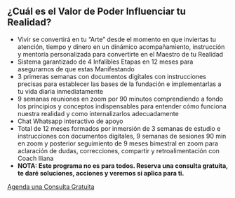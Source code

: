 ## ¿Cuál es el Valor de Poder Influenciar tu Realidad?

- Vivir se convertirá en tu “Arte” desde el momento en que inviertas tu atención, tiempo y dinero en un dinámico acompañamiento, instrucción y mentoría personalizada para convertirte en el Maestro de tu Realidad
- Sistema garantizado de 4 Infalibles Etapas en 12 meses para asegurarnos de que estas Manifestando
- 3 primeras semanas con documentos digitales con instrucciones precisas para establecer las bases de la fundación e implementarlas a tu vida diaria inmediatamente
- 9 semanas reuniones en zoom por 90 minutos comprendiendo a fondo los principios y conceptos indispensables para entender cómo funciona nuestra realidad y como internalizarlos adecuadamente
- Chat Whatsapp interactivo de apoyo
- Total de 12 meses formados por inmersión de 3 semanas de estudio e instrucciones con documentos digitales, 9 semanas de sesiones 90 min en zoom y posterior seguimiento de 9 meses bimestral en zoom para aclaración de dudas, correcciones, compartir y retroalimentación con Coach Iliana
- **NOTA: Este programa no es para todos. Reserva una consulta gratuita, te daré soluciones, acciones y veremos si aplica para ti.**

[Agenda una Consulta Gratuita](https://calendly.com/adpadillar/test-event?month=2021-10)
